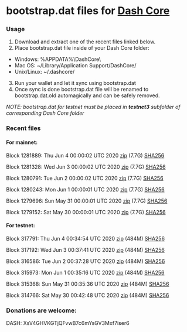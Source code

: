 # bootstrap.dat files for [Dash Core](https://github.com/dashpay/dash)

### Usage

1. Download and extract one of the recent files linked below.
2. Place bootstrap.dat file inside of your Dash Core folder:
 - Windows: %APPDATA%\DashCore\
 - Mac OS: ~/Library/Application Support/DashCore/
 - Unix/Linux: ~/.dashcore/
3. Run your wallet and let it sync using bootstrap.dat
4. Once sync is done bootstrap.dat file will be renamed to bootstrap.dat.old automagically and can be safely removed.

_NOTE: bootstrap.dat for testnet must be placed in **testnet3** subfolder of corresponding Dash Core folder_

### Recent files

#### For mainnet:

Block 1281889: Thu Jun  4 00:00:02 UTC 2020 [zip](https://dash-bootstrap.ams3.digitaloceanspaces.com/mainnet/2020-06-04/bootstrap.dat.zip) (7.7G) [SHA256](https://dash-bootstrap.ams3.digitaloceanspaces.com/mainnet/2020-06-04/sha256.txt)

Block 1281328: Wed Jun  3 00:00:02 UTC 2020 [zip](https://dash-bootstrap.ams3.digitaloceanspaces.com/mainnet/2020-06-03/bootstrap.dat.zip) (7.7G) [SHA256](https://dash-bootstrap.ams3.digitaloceanspaces.com/mainnet/2020-06-03/sha256.txt)

Block 1280791: Tue Jun  2 00:00:02 UTC 2020 [zip](https://dash-bootstrap.ams3.digitaloceanspaces.com/mainnet/2020-06-02/bootstrap.dat.zip) (7.7G) [SHA256](https://dash-bootstrap.ams3.digitaloceanspaces.com/mainnet/2020-06-02/sha256.txt)

Block 1280243: Mon Jun  1 00:00:01 UTC 2020 [zip](https://dash-bootstrap.ams3.digitaloceanspaces.com/mainnet/2020-06-01/bootstrap.dat.zip) (7.7G) [SHA256](https://dash-bootstrap.ams3.digitaloceanspaces.com/mainnet/2020-06-01/sha256.txt)

Block 1279696: Sun May 31 00:00:01 UTC 2020 [zip](https://dash-bootstrap.ams3.digitaloceanspaces.com/mainnet/2020-05-31/bootstrap.dat.zip) (7.7G) [SHA256](https://dash-bootstrap.ams3.digitaloceanspaces.com/mainnet/2020-05-31/sha256.txt)

Block 1279152: Sat May 30 00:00:01 UTC 2020 [zip](https://dash-bootstrap.ams3.digitaloceanspaces.com/mainnet/2020-05-30/bootstrap.dat.zip) (7.7G) [SHA256](https://dash-bootstrap.ams3.digitaloceanspaces.com/mainnet/2020-05-30/sha256.txt)


#### For testnet:

Block 317791: Thu Jun  4 00:34:54 UTC 2020 [zip](https://dash-bootstrap.ams3.digitaloceanspaces.com/testnet/2020-06-04/bootstrap.dat.zip) (484M) [SHA256](https://dash-bootstrap.ams3.digitaloceanspaces.com/testnet/2020-06-04/sha256.txt)

Block 317192: Wed Jun  3 00:37:41 UTC 2020 [zip](https://dash-bootstrap.ams3.digitaloceanspaces.com/testnet/2020-06-03/bootstrap.dat.zip) (484M) [SHA256](https://dash-bootstrap.ams3.digitaloceanspaces.com/testnet/2020-06-03/sha256.txt)

Block 316586: Tue Jun  2 00:37:28 UTC 2020 [zip](https://dash-bootstrap.ams3.digitaloceanspaces.com/testnet/2020-06-02/bootstrap.dat.zip) (484M) [SHA256](https://dash-bootstrap.ams3.digitaloceanspaces.com/testnet/2020-06-02/sha256.txt)

Block 315973: Mon Jun  1 00:35:16 UTC 2020 [zip](https://dash-bootstrap.ams3.digitaloceanspaces.com/testnet/2020-06-01/bootstrap.dat.zip) (484M) [SHA256](https://dash-bootstrap.ams3.digitaloceanspaces.com/testnet/2020-06-01/sha256.txt)

Block 315368: Sun May 31 00:35:36 UTC 2020 [zip](https://dash-bootstrap.ams3.digitaloceanspaces.com/testnet/2020-05-31/bootstrap.dat.zip) (484M) [SHA256](https://dash-bootstrap.ams3.digitaloceanspaces.com/testnet/2020-05-31/sha256.txt)

Block 314766: Sat May 30 00:42:48 UTC 2020 [zip](https://dash-bootstrap.ams3.digitaloceanspaces.com/testnet/2020-05-30/bootstrap.dat.zip) (484M) [SHA256](https://dash-bootstrap.ams3.digitaloceanspaces.com/testnet/2020-05-30/sha256.txt)


### Donations are welcome:

DASH: XsV4GHVKGTjQFvwB7c6mYsGV3Mxf7iser6
